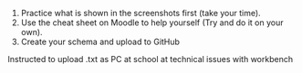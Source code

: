 1) Practice what is shown in the screenshots first (take your time).
2) Use the cheat sheet on Moodle to help yourself (Try and do it on your own).
3) Create your schema and upload to GitHub

Instructed to upload .txt as PC at school at technical issues with workbench
